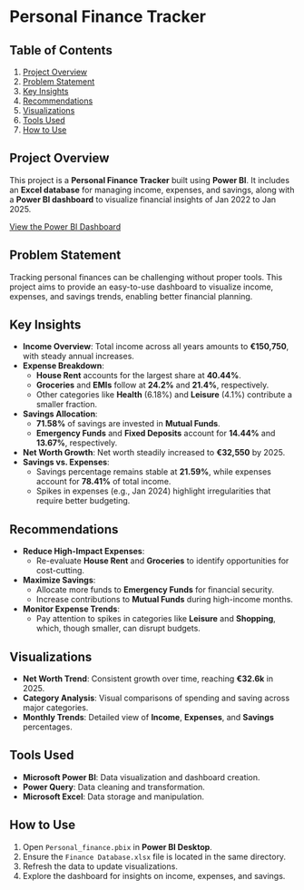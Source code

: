 # Personal Finance Tracker

## Table of Contents
1. [Project Overview](#project-overview)
2. [Problem Statement](#problem-statement)
3. [Key Insights](#key-insights)
4. [Recommendations](#recommendations)
5. [Visualizations](#visualizations)
6. [Tools Used](#tools-used)
7. [How to Use](#how-to-use)

## Project Overview
This project is a **Personal Finance Tracker** built using **Power BI**. It includes an **Excel database** for managing income, expenses, and savings, along with a **Power BI dashboard** to visualize financial insights of Jan 2022 to Jan 2025.

[View the Power BI Dashboard](https://app.powerbi.com/view?r=eyJrIjoiNTUxZmRjMjYtMmM5NC00YzM3LWE2MjctNDgzYjU1MjkyNjQ3IiwidCI6ImM2ZTU0OWIzLTVmNDUtNDAzMi1hYWU5LWQ0MjQ0ZGM1YjJjNCJ9)

## Problem Statement
Tracking personal finances can be challenging without proper tools. This project aims to provide an easy-to-use dashboard to visualize income, expenses, and savings trends, enabling better financial planning.

## Key Insights
- **Income Overview**: Total income across all years amounts to **€150,750**, with steady annual increases.
- **Expense Breakdown**:
  - **House Rent** accounts for the largest share at **40.44%**.
  - **Groceries** and **EMIs** follow at **24.2%** and **21.4%**, respectively.
  - Other categories like **Health** (6.18%) and **Leisure** (4.1%) contribute a smaller fraction.
- **Savings Allocation**:
  - **71.58%** of savings are invested in **Mutual Funds**.
  - **Emergency Funds** and **Fixed Deposits** account for **14.44%** and **13.67%**, respectively.
- **Net Worth Growth**: Net worth steadily increased to **€32,550** by 2025.
- **Savings vs. Expenses**:
  - Savings percentage remains stable at **21.59%**, while expenses account for **78.41%** of total income.
  - Spikes in expenses (e.g., Jan 2024) highlight irregularities that require better budgeting.

## Recommendations
- **Reduce High-Impact Expenses**:
  - Re-evaluate **House Rent** and **Groceries** to identify opportunities for cost-cutting.
- **Maximize Savings**:
  - Allocate more funds to **Emergency Funds** for financial security.
  - Increase contributions to **Mutual Funds** during high-income months.
- **Monitor Expense Trends**:
  - Pay attention to spikes in categories like **Leisure** and **Shopping**, which, though smaller, can disrupt budgets.

## Visualizations
- **Net Worth Trend**: Consistent growth over time, reaching **€32.6k** in 2025.
- **Category Analysis**: Visual comparisons of spending and saving across major categories.
- **Monthly Trends**: Detailed view of **Income**, **Expenses**, and **Savings** percentages.

## Tools Used
- **Microsoft Power BI**: Data visualization and dashboard creation.
- **Power Query**: Data cleaning and transformation.
- **Microsoft Excel**: Data storage and manipulation.

## How to Use
1. Open `Personal_finance.pbix` in **Power BI Desktop**.
2. Ensure the `Finance Database.xlsx` file is located in the same directory.
3. Refresh the data to update visualizations.
4. Explore the dashboard for insights on income, expenses, and savings.

